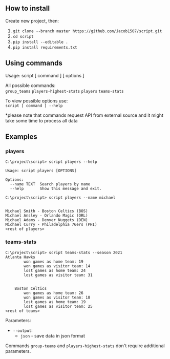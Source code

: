 ## How to install
Create new project, then:
1. `git clone --branch master https://github.com/Jacob1507/script.git`
2. `cd script`
3. `pip install --editable .`
4. `pip install requirements.txt`

## Using commands
Usage: script [ command ] [ options ]

All possible commands:\
 `group_teams` `players-highest-stats` `players` `teams-stats`
 
To view possible options use:\
 `script [ command ] --help`


*please note that commands request API from external source and it might take some time to process all data
## Examples
### players

````
C:\project\script> script players --help

Usage: script players [OPTIONS]

Options:
  --name TEXT  Search players by name
  --help       Show this message and exit.

````

````
C:\project\script> script players --name michael


Michael Smith - Boston Celtics (BOS)
Michael Ansley - Orlando Magic (ORL)
Michael Adams - Denver Nuggets (DEN)
Michael Curry - Philadelphia 76ers (PHI)
<rest of players>
````

### teams-stats

````
C:\project\script> script teams-stats --season 2021
Atlanta Hawks
        won games as home team: 19
        won games as visitor team: 14
        lost games as home team: 24
        lost games as visitor team: 31


    Boston Celtics
        won games as home team: 26
        won games as visitor team: 18
        lost games as home team: 19
        lost games as visitor team: 25
<rest of teams>
````

Parameters:

* `--output`:
    * `json`  - save data in json format
    
Commands `group-teams` and `players-highest-stats` don't require additional parameters.
